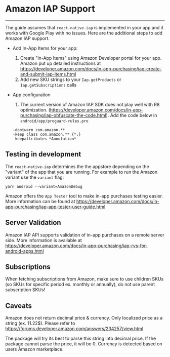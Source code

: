 # Amazon IAP Support

---

The guide assumes that `react-native-iap` is implemented in your app and it works with Google Play with no issues.
Here are the additional steps to add Amazon IAP support.

- Add In-App Items for your app:

  1. Create "In-App Items" using Amazon Developer portal for your app. Amazon put up detailed instructions at https://developer.amazon.com/docs/in-app-purchasing/iap-create-and-submit-iap-items.html
  2. Add new SKU strings to your `Iap.getProducts` or `Iap.getSubscriptions` calls

- App configuration
  1. The current version of Amazon IAP SDK does not play well with R8 optimization. (https://developer.amazon.com/docs/in-app-purchasing/iap-obfuscate-the-code.html).
     Add the code below in `android/app/proguard-rules.pro`
  ```
  -dontwarn com.amazon.**
  -keep class com.amazon.** {*;}
  -keepattributes *Annotation*
  ```

## Testing in development

The `react-native-iap` determines the the appstore depending on the "variant" of the app that you are running. For example to run the Amazon variant use the `variant` flag:

```
yarn android --variant=AmazonDebug
```

Amazon offers the `App Tester` tool to make in-app purchases testing easier. More information can be found at https://developer.amazon.com/docs/in-app-purchasing/iap-app-tester-user-guide.html

## Server Validation

Amazon IAP API supports validation of in-app purchases on a remote server side. More information is available at https://developer.amazon.com/docs/in-app-purchasing/iap-rvs-for-android-apps.html

## Subscriptions

When fetching subscriptions from Amazon, make sure to use children SKUs (so SKUs for specific period ex. monthly or annually), do not use parent subscription SKUs!

## Caveats

Amazon does not return decimal price & currency. Only localized price as a string (ex. 11.22$).
Please refer to https://forums.developer.amazon.com/answers/234257/view.html

The package will try its best to parse this string into decimal price.
If the package cannot parse the price, it will be 0.
Currency is detected based on users Amazon marketplace.
